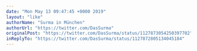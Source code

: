 ```yaml
---
date: "Mon May 13 09:47:45 +0000 2019"
layout: "like"
authorName: "Surma in München"
authorUrl: "https://twitter.com/DasSurma"
originalPost: "https://twitter.com/DasSurma/status/1127873054250397702"
inReplyTo: "https://twitter.com/DasSurma/status/1127872805134045184"
---
```

